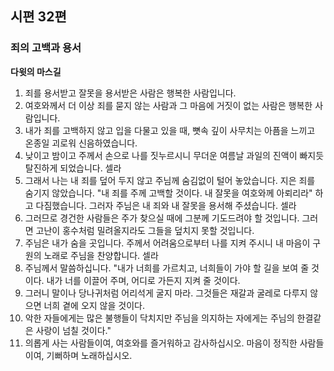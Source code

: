 ## 시편 32편

### 죄의 고백과 용서
**다윗의 마스길**
1. 죄를 용서받고 잘못을 용서받은 사람은 행복한 사람입니다.
2. 여호와께서 더 이상 죄를 묻지 않는 사람과 그 마음에 거짓이 없는 사람은 행복한 사람입니다.
3. 내가 죄를 고백하지 않고 입을 다물고 있을 때, 뼛속 깊이 사무치는 아픔을 느끼고 온종일 괴로워 신음하였습니다.
4. 낮이고 밤이고 주께서 손으로 나를 짓누르시니 무더운 여름날 과일의 진액이 빠지듯 탈진하게 되었습니다. 셀라
5. 그래서 나는 내 죄를 덮어 두지 않고 주님께 숨김없이 털어 놓았습니다. 지은 죄를 숨기지 않았습니다. "내 죄를 주께 고백할 것이다. 내 잘못을 여호와께 아뢰리라" 하고 다짐했습니다. 그러자 주님은 내 죄와 내 잘못을 용서해 주셨습니다. 셀라
6. 그러므로 경건한 사람들은 주가 찾으실 때에 그분께 기도드려야 할 것입니다. 그러면 고난이 홍수처럼 밀려올지라도 그들을 덮치지 못할 것입니다.
7. 주님은 내가 숨을 곳입니다. 주께서 어려움으로부터 나를 지켜 주시니 내 마음이 구원의 노래로 주님을 찬양합니다. 셀라
8. 주님께서 말씀하십니다. "내가 너희를 가르치고, 너희들이 가야 할 길을 보여 줄 것이다. 내가 너를 이끌어 주며, 어디로 가든지 지켜 줄 것이다.
9. 그러니 말이나 당나귀처럼 어리석게 굴지 마라. 그것들은 재갈과 굴레로 다루지 않으면 너희 곁에 오지 않을 것이다.
10. 악한 자들에게는 많은 불행들이 닥치지만 주님을 의지하는 자에게는 주님의 한결같은 사랑이 넘칠 것이다."
11. 의롭게 사는 사람들이여, 여호와를 즐거워하고 감사하십시오. 마음이 정직한 사람들이여, 기뻐하며 노래하십시오.